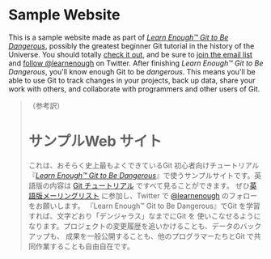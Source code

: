 # Sample Website
This is a sample website made as part of [*Learn Enough™ Git to Be
Dangerous*](https://www.learnenough.com/git-tutorial), possibly the greatest
beginner Git tutorial in the history of the Universe. You should totally [
check it out](https://www.learnenough.com/git-tutorial), and be sure to [join
the email list](https://www.learnenough.com/#email_list) and
[follow @learnenough](http://twitter.com/learnenough) on Twitter.
After finishing *Learn Enough™ Git to Be Dangerous*, you'll know enough Git
to be *dangerous*. This means you'll be able to use Git to track changes in
your projects, back up data, share your work with others, and collaborate
with programmers and other users of Git.
> （参考訳）
> # サンプルWeb サイト
> これは、おそらく史上最もよくできているGit 初心者向けチュートリアル『[*Learn Enough™ Git to Be
Dangerous*](https://www.learnenough.com/git-tutorial)』で使うサンプルサイトです。英語版の内容は
[Git チュートリアル](https://www.learnenough.com/git-tutorial) ですべて見ることができます。
ぜひ[英語版メーリングリスト](https://www.learnenough.com/#email_list) に参加し、Twitter で
[@learnenough](http://twitter.com/learnenough) のフォローをお願いします。
> 『Learn Enough™ Git to Be Dangerous』でGit を学習すれば、文字どおり「デンジャラス」なまでにGit を
使いこなせるようになります。プロジェクトの変更履歴を追いかけることも、データのバックアップも、
成果を一般公開することも、他のプログラマーたちとGit で共同作業することも自由自在です。